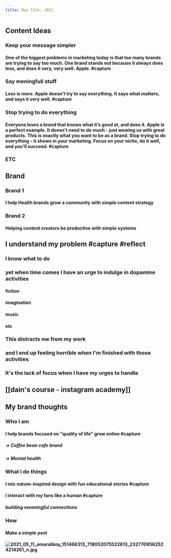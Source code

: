 ```yaml
---
title: May 11th, 2021
---
```


## Content Ideas
### Keep your message simpler
#### One of the biggest problems in marketing today is that too many brands are trying to say too much. One brand stands out because it always does less, and does it very, very well: Apple. #capture
### Say meningfull stuff
#### Less is more. Apple doesn't try to say everything. It says what matters, and says it very well. #capture
### Stop trying to do everything
#### Everyone loves a brand that knows what it’s good at, and does it. Apple is a perfect example. It doesn't need to do much - just wowing us with great products. This is exactly what you want to be as a brand. Stop trying to do everything – it shows in your marketing. Focus on your niche, do it well, and you'll succeed. #capture
### ETC
## Brand
### Brand 1
#### I help Health brands grow a community with simple content strategy
### Brand 2
#### Helping content creators be productive with simple systems
## I understand my problem #capture #reflect
### I know what to do
### yet when time comes I have an urge to indulge in dopamine activities
#### fiction
#### imagination
#### music
#### etc
### This distracts me from my work
### and I end up feeling horrible when I'm finished with those activities
### It's the lack of focus when I have my urges to handle
## [[dain's course - instagram academy]]
## My brand thoughts
### Who I am
#### I help brands focused on "quality of life" grow online #capture
##### -> Coffee bean cafe brand
##### -> Mental health
### What I do things
#### I mix nature-inspired design with fun educational stories #capture
#### I interact with my fans like a human #capture
##### building meaningful connections
### How
#### Make a simple post
#### ![2021_05_11_omaralikoy_151466313_718052075522613_2327709562524214261_n.jpg](https://cdn.logseq.com/%2Fcee4eb30-69f5-47b6-8491-6aaad1269b575b9d65d6-d719-4a65-9844-fef0d4c1003c2021_05_11_omaralikoy_151466313_718052075522613_2327709562524214261_n.jpg?Expires=4774346058&Signature=G0i-C22UXOGv8LprfdDF8Fdq4-zQe-4xF4By3yWAaFZLfvACVtTcn6c8vD85fbUJIC8bNw9fhQ3XtTUPpGpcgpHqEmwd4ODhdcNWF4rS18z-8x1dOmyxO3UWMofhkJNCfGlt341mR0UybJQzEMYUyhzL3mqKj3yPTcxAoqWlo~sBPy7ZWT~BerwecdOjekZI85egyGdSRwMwmckllm5lIOiz399nKq75LBDNux8oEucyFV-Sx6lHexrH6YULgGsMmzw1fcknvaeqIbR0uR6IpFc7Q38ZuRTAnaW1ftE2pse3ecKnB0DURq6kUIn7shHvicLMaWmsGhAdAniPYgEZtA__&Key-Pair-Id=APKAJE5CCD6X7MP6PTEA)
####
